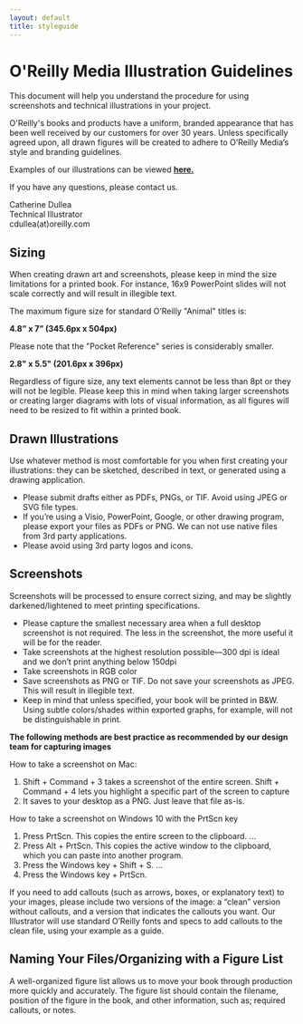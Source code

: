 ```yaml
---
layout: default
title: styleguide
---
```

# O'Reilly Media Illustration Guidelines

This document will help you understand the procedure for using screenshots and technical illustrations in your project.

O'Reilly's books and products have a uniform, branded appearance that has been well received by our customers for over 30 years. Unless specifically agreed upon, all drawn figures will be created to adhere to O’Reilly Media’s style and branding guidelines.

Examples of our illustrations can be viewed [**here.**](https://github.com/oreillymedia/production-resources/blob/gh-pages/illustrations/orm_illustration_examples.png)

If you have any questions, please contact us.


Catherine Dullea<br>
Technical Illustrator<br>
cdullea(at)oreilly.com<br>

## Sizing

When creating drawn art and screenshots, please keep in mind the size limitations for a printed book. For instance, 16x9 PowerPoint slides will not scale correctly and will result in illegible text.

The maximum figure size for standard O’Reilly "Animal" titles is:

**4.8” x 7”  (345.6px x 504px)**

Please note that the "Pocket Reference" series is considerably smaller.

**2.8" x 5.5" (201.6px x 396px)**


Regardless of figure size, any text elements cannot be less than 8pt or they will not be legible. Please keep this in mind when taking larger screenshots or creating larger diagrams with lots of visual information, as all figures will need to be resized to fit within a printed book.


## Drawn Illustrations
Use whatever method is most comfortable for you when first creating your illustrations: they can be sketched, described in text, or generated using a drawing application.

* Please submit drafts either as PDFs, PNGs, or TIF. Avoid using JPEG or SVG file types. 
* If you’re using a Visio, PowerPoint, Google, or other drawing program, please export your files as PDFs or PNG. We can not use native files from 3rd party applications.
* Please avoid using 3rd party logos and icons.

## Screenshots

Screenshots will be processed to ensure correct sizing, and may be slightly darkened/lightened to meet printing specifications.

* Please capture the smallest necessary area when a full desktop screenshot is not required. The less in the screenshot, the more useful it will be for the reader.
* Take screenshots at the highest resolution possible—300 dpi is ideal and we don’t print anything below 150dpi
* Take screenshots in RGB color
* Save screenshots as PNG or TIF. Do not save your screenshots as JPEG. This will result in illegible text.
* Keep in mind that unless specified, your book will be printed in B&W. Using subtle colors/shades within exported graphs, for example, will not be distinguishable in print.

**The following methods are best practice as recommended by our design team for capturing images**

How to take a screenshot on Mac:
1.    Shift + Command + 3 takes a screenshot of the entire screen. Shift + Command + 4 lets you highlight a specific part of the screen to capture
2.    It saves to your desktop as a PNG. Just leave that file as-is.

How to take a screenshot on Windows 10 with the PrtScn key
1.    Press PrtScn. This copies the entire screen to the clipboard. ... 
2.    Press Alt + PrtScn. This copies the active window to the clipboard, which you can paste into another program.
3.    Press the Windows key + Shift + S. ... 
4.    Press the Windows key + PrtScn.

If you need to add callouts (such as arrows, boxes, or explanatory text) to your images, please include two versions of the image: a “clean” version without callouts, and a version that indicates the callouts you want. Our Illustrator will use standard O’Reilly fonts and specs to add callouts to the clean file, using your example as a guide.

## Naming Your Files/Organizing with a Figure List

A well-organized figure list allows us to move your book through production more quickly and accurately. The figure list should contain the filename, position of the figure in the book, and other information, such as; required callouts, or notes.









